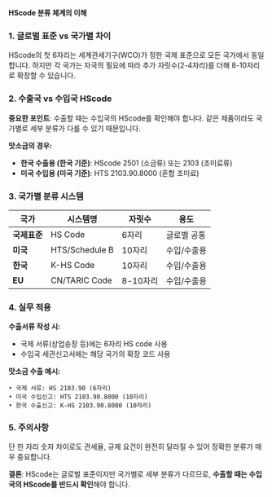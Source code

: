 **HScode 분류 체계의 이해**

### **1. 글로벌 표준 vs 국가별 차이**

HScode의 첫 6자리는 세계관세기구(WCO)가 정한 국제 표준으로 모든 국가에서 동일합니다. 하지만 각 국가는 자국의 필요에 따라 추가 자릿수(2-4자리)를 더해 8-10자리로 확장할 수 있습니다.

### **2. 수출국 vs 수입국 HScode**

**중요한 포인트**: 수출할 때는 수입국의 HScode를 확인해야 합니다. 같은 제품이라도 국가별로 세부 분류가 다를 수 있기 때문입니다.

**맛소금의 경우:**

- **한국 수출용 (한국 기준)**: HScode 2501 (소금류) 또는 2103 (조미료류)
- **미국 수입용 (미국 기준)**: HTS 2103.90.8000 (혼합 조미료)

### **3. 국가별 분류 시스템**

| 국가         | 시스템명       | 자릿수   | 용도        |
| ------------ | -------------- | -------- | ----------- |
| **국제표준** | HS Code        | 6자리    | 글로벌 공통 |
| **미국**     | HTS/Schedule B | 10자리   | 수입/수출용 |
| **한국**     | K-HS Code      | 10자리   | 수입/수출용 |
| **EU**       | CN/TARIC Code  | 8-10자리 | 수입/수출용 |

### **4. 실무 적용**

**수출서류 작성 시:**

- 국제 서류(상업송장 등)에는 6자리 HS code 사용
- 수입국 세관신고서에는 해당 국가의 확장 코드 사용

**맛소금 수출 예시:**

```
• 국제 서류: HS 2103.90 (6자리)
• 미국 수입신고: HTS 2103.90.8000 (10자리)
• 한국 수출신고: K-HS 2103.90.8000 (10자리)

```

### **5. 주의사항**

단 한 자리 숫자 차이로도 관세율, 규제 요건이 완전히 달라질 수 있어 정확한 분류가 매우 중요합니다.

**결론**: HScode는 글로벌 표준이지만 국가별로 세부 분류가 다르므로, **수출할 때는 수입국의 HScode를 반드시 확인**해야 합니다.